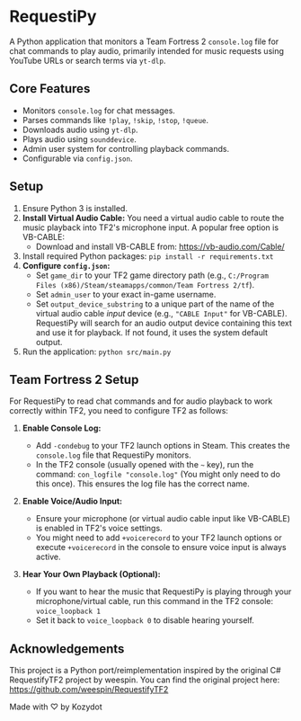 # RequestiPy

A Python application that monitors a Team Fortress 2 `console.log` file for chat commands to play audio, primarily intended for music requests using YouTube URLs or search terms via `yt-dlp`.

## Core Features

*   Monitors `console.log` for chat messages.
*   Parses commands like `!play`, `!skip`, `!stop`, `!queue`.
*   Downloads audio using `yt-dlp`.
*   Plays audio using `sounddevice`.
*   Admin user system for controlling playback commands.
*   Configurable via `config.json`.

## Setup

1.  Ensure Python 3 is installed.
2.  **Install Virtual Audio Cable:** You need a virtual audio cable to route the music playback into TF2's microphone input. A popular free option is VB-CABLE:
    *   Download and install VB-CABLE from: https://vb-audio.com/Cable/
3.  Install required Python packages: `pip install -r requirements.txt`
4.  **Configure `config.json`:**
    *   Set `game_dir` to your TF2 game directory path (e.g., `C:/Program Files (x86)/Steam/steamapps/common/Team Fortress 2/tf`).
    *   Set `admin_user` to your exact in-game username.
    *   Set `output_device_substring` to a unique part of the name of the virtual audio cable *input* device (e.g., `"CABLE Input"` for VB-CABLE). RequestiPy will search for an audio output device containing this text and use it for playback. If not found, it uses the system default output.
5.  Run the application: `python src/main.py`

## Team Fortress 2 Setup

For RequestiPy to read chat commands and for audio playback to work correctly within TF2, you need to configure TF2 as follows:

1.  **Enable Console Log:**
    *   Add `-condebug` to your TF2 launch options in Steam. This creates the `console.log` file that RequestiPy monitors.
    *   In the TF2 console (usually opened with the `~` key), run the command: `con_logfile "console.log"` (You might only need to do this once). This ensures the log file has the correct name.

2.  **Enable Voice/Audio Input:**
    *   Ensure your microphone (or virtual audio cable input like VB-CABLE) is enabled in TF2's voice settings.
    *   You might need to add `+voicerecord` to your TF2 launch options or execute `+voicerecord` in the console to ensure voice input is always active.

3.  **Hear Your Own Playback (Optional):**
    *   If you want to hear the music that RequestiPy is playing through your microphone/virtual cable, run this command in the TF2 console: `voice_loopback 1`
    *   Set it back to `voice_loopback 0` to disable hearing yourself.

## Acknowledgements

This project is a Python port/reimplementation inspired by the original C# RequestifyTF2 project by weespin. You can find the original project here: https://github.com/weespin/RequestifyTF2

Made with ♡ by Kozydot